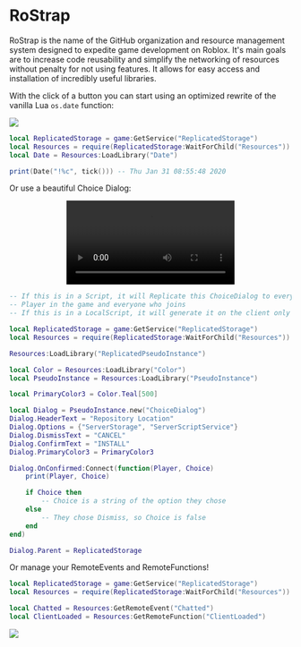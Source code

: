 # RoStrap

RoStrap is the name of the GitHub organization and resource management system designed to expedite game development on Roblox. It's main goals are to increase code reusability and simplify the networking of resources without penalty for not using features. It allows for easy access and installation of incredibly useful libraries.


With the click of a button you can start using an optimized rewrite of the vanilla Lua `os.date` function:

![](https://user-images.githubusercontent.com/15217173/40766278-978e91b2-6474-11e8-8493-3a1f3faff660.png)

```lua
local ReplicatedStorage = game:GetService("ReplicatedStorage")
local Resources = require(ReplicatedStorage:WaitForChild("Resources"))
local Date = Resources:LoadLibrary("Date")

print(Date("!%c", tick())) -- Thu Jan 31 08:55:48 2020
```

Or use a beautiful Choice Dialog:

<div align="center">
	<video autoplay loop>
	<source src="assets/videos/ChoiceDialog.mp4" type="video/mp4">
	</source>
	</video>
</div>

```lua
-- If this is in a Script, it will Replicate this ChoiceDialog to every
-- Player in the game and everyone who joins
-- If this is in a LocalScript, it will generate it on the client only

local ReplicatedStorage = game:GetService("ReplicatedStorage")
local Resources = require(ReplicatedStorage:WaitForChild("Resources"))

Resources:LoadLibrary("ReplicatedPseudoInstance")

local Color = Resources:LoadLibrary("Color")
local PseudoInstance = Resources:LoadLibrary("PseudoInstance")

local PrimaryColor3 = Color.Teal[500]

local Dialog = PseudoInstance.new("ChoiceDialog")
Dialog.HeaderText = "Repository Location"
Dialog.Options = {"ServerStorage", "ServerScriptService"}
Dialog.DismissText = "CANCEL"
Dialog.ConfirmText = "INSTALL"
Dialog.PrimaryColor3 = PrimaryColor3

Dialog.OnConfirmed:Connect(function(Player, Choice)
	print(Player, Choice)

	if Choice then
		-- Choice is a string of the option they chose
	else
		-- They chose Dismiss, so Choice is false
	end
end)

Dialog.Parent = ReplicatedStorage
```

Or manage your RemoteEvents and RemoteFunctions!
```lua
local ReplicatedStorage = game:GetService("ReplicatedStorage")
local Resources = require(ReplicatedStorage:WaitForChild("Resources"))

local Chatted = Resources:GetRemoteEvent("Chatted")
local ClientLoaded = Resources:GetRemoteFunction("ClientLoaded")
```
![](https://user-images.githubusercontent.com/15217173/38775951-d6bfbeee-404b-11e8-8396-9666a0b20b98.png)
